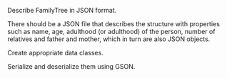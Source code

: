 Describe FamilyTree in JSON format.

There should be a JSON file that describes the structure with properties such as name, age, adulthood (or adulthood) of the person, number of relatives and father and mother, which in turn are also JSON objects.

Create appropriate data classes.

Serialize and deserialize them using GSON.